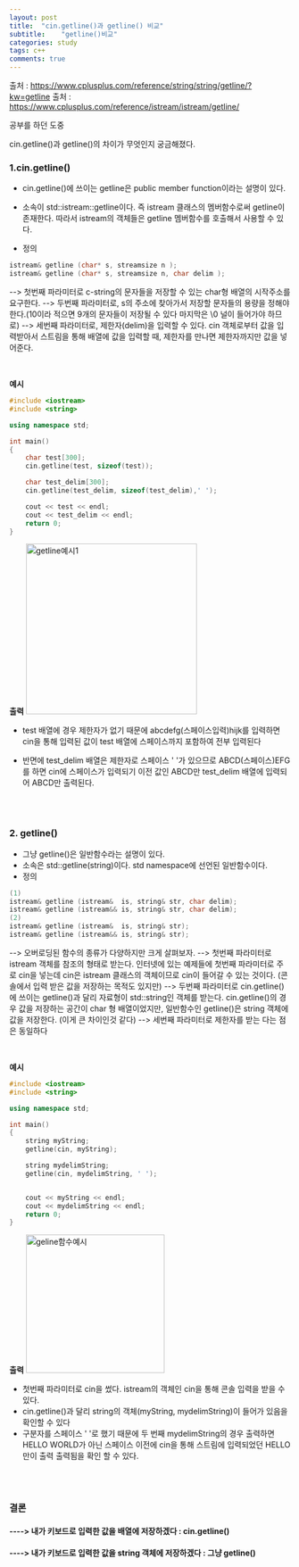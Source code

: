 ```yaml
---
layout: post
title:  "cin.getline()과 getline() 비교"
subtitle:    "getline()비교"
categories: study
tags: c++
comments: true
---
```



출처 : https://www.cplusplus.com/reference/string/string/getline/?kw=getline
출처 : https://www.cplusplus.com/reference/istream/istream/getline/

공부를 하던 도중

cin.getline()과 getline()의 차이가 무엇인지 궁금해졌다.



###  1.cin.getline()

- cin.getline()에 쓰이는 getline은 public member function이라는 설명이 있다.

- 소속이 std::istream::getline이다. 즉 istream 클래스의 멤버함수로써 getline이 존재한다. 따라서
istream의 객체들은 getline 멤버함수를 호출해서 사용할 수 있다.

- 정의
```c++
istream& getline (char* s, streamsize n );
istream& getline (char* s, streamsize n, char delim );
```
--> 첫번째 파라미터로 c-string의 문자들을 저장할 수 있는 char형 배열의 시작주소를 요구한다.
--> 두번째 파라미터로, s의 주소에 찾아가서 저장할 문자들의 용량을 정해야한다.(10이라 적으면 9개의 문자들이 저장될 수 있다 마지막은 \0 널이 들어가야 하므로)
--> 세번째 파라미터로, 제한자(delim)을 입력할 수 있다. cin 객체로부터 값을 입력받아서 스트림을 통해 배열에 값을 입력할 때, 제한자를 만나면 제한자까지만 값을 넣어준다.

<br/>

__예시__
```c++
#include <iostream>
#include <string>

using namespace std;

int main()
{
	char test[300];
	cin.getline(test, sizeof(test));

	char test_delim[300];
	cin.getline(test_delim, sizeof(test_delim),' ');

	cout << test << endl;
	cout << test_delim << endl;
	return 0;
}
```

__출력__
<img width="306" alt="getline예시1" src="https://user-images.githubusercontent.com/62247335/108693121-cd70a380-7540-11eb-9d9c-f9c9bdf71149.PNG">

- test 배열에 경우 제한자가 없기 때문에 abcdefg(스페이스입력)hijk를 입력하면 cin을 통해 입력된 값이 test 배열에 스페이스까지 포함하여 전부 입력된다

- 반면에 test_delim 배열은 제한자로 스페이스 ' '가 있으므로 ABCD(스페이스)EFG를 하면 cin에 스페이스가 입력되기 이전 값인 ABCD만 test_delim 배열에 입력되어 ABCD만 출력된다.


<br/>
<br/>

### 2. getline()
- 그냥 getline()은 일반함수라는 설명이 있다.
- 소속은 std::getline(string)이다. std namespace에 선언된 일반함수이다.
- 정의
```c++
(1)
istream& getline (istream&  is, string& str, char delim);
istream& getline (istream&& is, string& str, char delim);
(2)
istream& getline (istream&  is, string& str);
istream& getline (istream&& is, string& str);
```
--> 오버로딩된 함수의 종류가 다양하지만 크게 살펴보자.
--> 첫번째 파라미터로 istream 객체를 참조의 형태로 받는다. 인터넷에 있는 예제들에 첫번째 파라미터로 주로 cin을 넣는데 cin은 istream 클래스의 객체이므로 cin이 들어갈 수 있는 것이다. (콘솔에서 입력 받은 값을 저장하는 목적도 있지만)
--> 두번째 파라미터로 cin.getline()에 쓰이는 getline()과 달리 자료형이 std::string인 객체를 받는다. cin.getline()의 경우 값을 저장하는 공간이 char 형 배열이었지만, 일반함수인 getline()은 string 객체에 값을 저장한다. (이게 큰 차이인것 같다)
--> 세번째 파라미터로 제한자를 받는 다는 점은 동일하다

<br/>


__예시__
```c++
#include <iostream>
#include <string>

using namespace std;

int main()
{
	string myString;
	getline(cin, myString);

	string mydelimString;
	getline(cin, mydelimString, ' ');


	cout << myString << endl;
	cout << mydelimString << endl;
	return 0;
}
```


__출력__
<img width="248" alt="geline함수예시" src="https://user-images.githubusercontent.com/62247335/108693509-44a63780-7541-11eb-9bfa-8bba06c04e56.PNG">

- 첫번째 파라미터로 cin을 썼다. istream의 객체인 cin을 통해 콘솔 입력을 받을 수 있다.
- cin.getline()과 달리 string의 객체(myString, mydelimString)이 들어가 있음을 확인할 수 있다
- 구분자를 스페이스 ' '로 했기 때문에 두 번째 mydelimString의 경우 출력하면 HELLO WORLD가 아닌 스페이스 이전에 cin을 통해 스트림에 입력되었던 HELLO만이 출력 출력됨을 확인 할 수 있다.

<br/>
<br/>


###   __결론__

####    ----> 내가 키보드로 입력한 값을 배열에 저장하겠다 : cin.getline()
####    ----> 내가 키보드로 입력한 값을 string 객체에 저장하겠다 : 그냥 getline()
